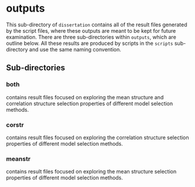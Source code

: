 # outputs

This sub-directory of `dissertation` contains all of the result files generated by the script files, where these outputs are meant to be kept for future examination. There are three sub-directories within `outputs`, which are outline below. All these results are produced by scripts in the `scripts` sub-directory and use the same naming convention.

## Sub-directories

### both

contains result files focused on exploring the mean structure and correlation structure selection properties of different model selection methods.

### corstr

contains result files focused on exploring the correlation structure selection properties of different model selection methods.

### meanstr

contains result files focused on exploring the mean structure selection properties of different model selection methods.